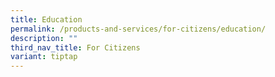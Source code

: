 ```yaml
---
title: Education
permalink: /products-and-services/for-citizens/education/
description: ""
third_nav_title: For Citizens
variant: tiptap
---
```

